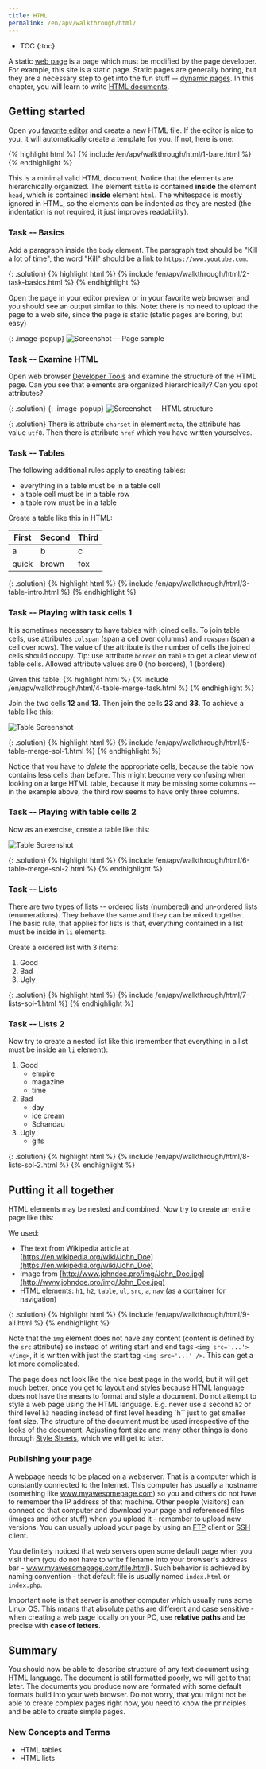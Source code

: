 ```yaml
---
title: HTML 
permalink: /en/apv/walkthrough/html/
---
```


* TOC
{:toc}

A static [web page](/en/apv/articles/web/#www-service) is a page which must be modified by the 
page developer. For example, this site 
is a static page. Static pages are generally boring, but they are a necessary step to get into the fun
stuff -- [dynamic pages](http://odinuv.cz/en/apv/walkthrough/dynamic-page/). In this chapter, you will learn to write 
[HTML documents](/en/apv/articles/html/).

## Getting started
Open you [favorite editor](todo) and create a new HTML file. If the editor is nice to you, it will
automatically create a template for you. If not, here is one:

{% highlight html %}
{% include /en/apv/walkthrough/html/1-bare.html %}
{% endhighlight %}

This is a minimal valid HTML document. Notice that the elements are hierarchically organized. The
element `title` is contained **inside** the element `head`, which is contained **inside** element
`html`. The whitespace is mostly ignored in HTML, so the elements can be indented as they are nested
(the indentation is not required, it just improves readability).

### Task -- Basics
Add a paragraph inside the `body` element. The paragraph text should be "Kill a lot of time", the word "Kill" should
be a link to `https://www.youtube.com`.

{: .solution}
{% highlight html %}
{% include /en/apv/walkthrough/html/2-task-basics.html %}
{% endhighlight %}

Open the page in your editor preview or in your favorite web browser and you should see an output similar to this.
Note: there is no need to upload the page to a web site, since the page is static (static pages are boring, but easy)

{: .image-popup}
![Screenshot -- Page sample](/en/apv/walkthrough/html/static-1.png)

### Task -- Examine HTML
Open web browser [Developer Tools](todo) and examine the structure of the HTML page. Can you see that
elements are organized hierarchically? Can you spot attributes?

{: .solution}
{: .image-popup}
![Screenshot -- HTML structure](/en/apv/walkthrough/html/static-dev.png)

{: .solution}
    There is attribute `charset` in element `meta`, the attribute has value `utf8`. Then there
    is attribute `href` which you have written yourselves.

### Task -- Tables
The following additional rules apply to creating tables:
- everything in a table must be in a table cell
- a table cell must be in a table row
- a table row must be in a table

Create a table like this in HTML:

| First | Second | Third |
|-------|--------|-------|
| a     | b      | c     |
| quick | brown  | fox   |

{: .solution}
{% highlight html %}
{% include /en/apv/walkthrough/html/3-table-intro.html %}
{% endhighlight %}

### Task -- Playing with task cells 1
It is sometimes necessary to have tables with joined cells. To join table cells, use
attributes `colspan` (span a cell over columns) and `rowspan` (span a cell over rows).
The value of the attribute is the number of cells the joined cells should occupy.
Tip: use attribute `border` on `table` to get a clear view of table cells. Allowed attribute values are
0 (no borders), 1 (borders).

Given this table:
{% highlight html %}
{% include /en/apv/walkthrough/html/4-table-merge-task.html %}
{% endhighlight %}

Join the two cells **12** and **13**. Then join the cells **23** and **33**. To achieve a
table like this:

![Table Screenshot](/en/apv/walkthrough/html/table-merged-1.png)

{: .solution}
{% highlight html %}
{% include /en/apv/walkthrough/html/5-table-merge-sol-1.html %}
{% endhighlight %}

Notice that you have to *delete* the appropriate cells, because the table now
contains less cells than before. This might become very confusing when looking on a large HTML table, because
it may be missing some columns -- in the example above, the third row seems to have only three columns.

### Task -- Playing with table cells 2
Now as an exercise, create a table like this:

![Table Screenshot](/en/apv/walkthrough/html/table-merged-2.png)

{: .solution}
{% highlight html %}
{% include /en/apv/walkthrough/html/6-table-merge-sol-2.html %}
{% endhighlight %}


### Task -- Lists
There are two types of lists -- ordered lists (numbered) and
un-ordered lists (enumerations). They behave the same and they can be mixed together. The
basic rule, that applies for lists is that, everything contained in a list must be inside
in `li` elements.

Create a ordered list with 3 items:

1. Good
2. Bad
3. Ugly

{: .solution}
{% highlight html %}
{% include /en/apv/walkthrough/html/7-lists-sol-1.html %}
{% endhighlight %}

### Task -- Lists 2
Now try to create a nested list like this (remember that everything in a list must
be inside an `li` element):

1. Good
    - empire
    - magazine
    - time
2. Bad
    - day
    - ice cream
    - Schandau
3. Ugly
    - gifs

{: .solution}
{% highlight html %}
{% include /en/apv/walkthrough/html/8-lists-sol-2.html %}
{% endhighlight %}

## Putting it all together
HTML elements may be nested and combined. Now try to create an entire page like this:

We used:

- The text from Wikipedia article at [https://en.wikipedia.org/wiki/John_Doe](https://en.wikipedia.org/wiki/John_Doe)
- Image from [http://www.johndoe.pro/img/John_Doe.jpg](http://www.johndoe.pro/img/John_Doe.jpg)
- HTML elements: `h1`, `h2`, `table`, `ul`, `src`, `a`, `nav` (as a container for navigation)

{: .solution}
{% highlight html %}
{% include /en/apv/walkthrough/html/9-all.html %}
{% endhighlight %}

Note that the `img` element does not have any content (content is defined by the `src` attribute)
so instead of writing start and end tags `<img src='...'></img>`, it is written with
just the start tag `<img src='...' />`. This can get a 
[lot more complicated](http://odinuv.cz/en/apv/articles/html/#html-elements----tags).

The page does not look like the nice best page in the world, but it will get much better, once you
get to [layout and styles](todo) because HTML language does not have the means to format and
style a document. Do not attempt to style a web page using the HTML language.
E.g. never use a second `h2` or third level `h3` heading instead of first level heading
`h`` just to get smaller font size. The structure of the document must be used irrespective of
the looks of the document. Adjusting font size and many other things is done through
[Style Sheets](todo), which we will get to later.

### Publishing your page
A webpage needs to be placed on a webserver. That is a computer which is constantly connected to the Internet.
This computer has usually a hostname (something like www.myawesomepage.com) so you and others do not have to
remember the IP address of that machine. Other people (visitors) can connect co that computer and download your page and
referenced files (images and other stuff) when you upload it - remember to upload new versions.
You can usually upload your page by using an [FTP](todo) client or [SSH](todo) client.

You definitely noticed that web servers open some default page when you visit them (you do not have to write filename into
your browser's address bar - www.myawesomepage.com/file.html). Such behavior is achieved by naming convention - that default
file is usually named ``index.html`` or ``index.php``.

Important note is that server is another computer which usually runs some Linux OS. This means that absolute paths are
different and case sensitive - when creating a web page locally on your PC, use **relative paths** and be precise with **case of letters**.

## Summary
You should now be able to describe structure of any text document using HTML language. The document is
still formatted poorly, we will get to that later. The documents you produce now are formated with some
default formats build into your web browser. Do not worry, that you might not be able to create complex
pages right now, you need to know the principles and be able to create simple pages.

### New Concepts and Terms
- HTML tables
- HTML lists
